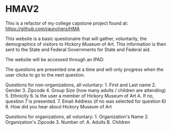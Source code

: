 # HMAV2

This is a refactor of my college capstone project found at: https://github.com/raunchers/HMA  
  
This website is a basic questionaire that will gather, voluntarily, the demographics of visitors to Hickory Museum of Art. This information is then sent to the State and Federal Governments for State and Federal aid. 

The website will be accessed through an IPAD.
  
The questions are presented one at a time and will only progress when the user clicks to go to the next question. 
  
Questions for non-organizations, all voluntary:
    1. First and Last name
    2. Gender
    3. Zipcode
    4. Group Size (how many adults / children are attending)
    5. Ethnicity
    6. Is the user a member of Hickory Museum of Art
        A. If no, question 7 is presented.
    7. Email Address (if no was selected for question 6)
    8. How did you hear about Hickory Museum of Art  
  
Questions for organizations, all voluntary:
    1. Organization's Name
    2. Organization's Zipcode
    3. Number of:
        A. Adults
        B. Children
    